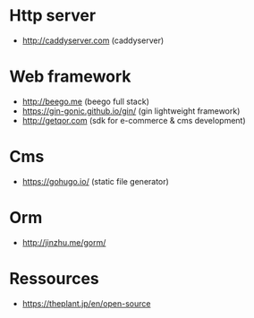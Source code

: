 # Http server

* http://caddyserver.com  (caddyserver)

# Web framework

* http://beego.me (beego full stack)
* https://gin-gonic.github.io/gin/ (gin lightweight framework)
* http://getqor.com (sdk for e-commerce & cms development)

# Cms

* https://gohugo.io/ (static file generator)

# Orm

* http://jinzhu.me/gorm/

# Ressources

* https://theplant.jp/en/open-source

